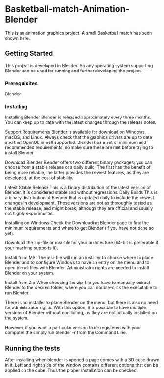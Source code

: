 # Basketball-match-Animation-Blender

This is an animation graphics project. A small Basketball match has been shown here.

## Getting Started

This project is developed in Blender. So any operating system supporting Blender can be used for running and further developing the project.

### Prerequisites

Blender

### Installing

Installing Blender
Blender is released approximately every three months. You can keep up to date with the latest changes through the release notes.

Support Requirements
Blender is available for download on Windows, macOS, and Linux. Always check that the graphics drivers are up to date and that OpenGL is well supported. Blender has a set of minimum and recommended requirements; so make sure these are met before trying to install Blender.

Download Blender
Blender offers two different binary packages; you can choose from a stable release or a daily build. The first has the benefit of being more reliable, the latter provides the newest features, as they are developed, at the cost of stability.

Latest Stable Release
This is a binary distribution of the latest version of Blender. It is considered stable and without regressions.
Daily Builds
This is a binary distribution of Blender that is updated daily to include the newest changes in development. These versions are not as thoroughly tested as the stable release, and might break, although they are official and usually not highly experimental.

Installing on Windows
Check the Downloading Blender page to find the minimum requirements and where to get Blender (if you have not done so yet).

Download the zip-file or msi-file for your architecture (64-bit is preferable if your machine supports it).

Install from MSI
The msi-file will run an installer to choose where to place Blender and to configure Windows to have an entry on the menu and to open blend-files with Blender. Administrator rights are needed to install Blender on your system.

Install from Zip
When choosing the zip-file you have to manually extract Blender to the desired folder, where you can double-click the executable to run Blender.

There is no installer to place Blender on the menu, but there is also no need for administrator rights. With this option, it is possible to have multiple versions of Blender without conflicting, as they are not actually installed on the system.

However, if you want a particular version to be registered with your computer the simply run blender -r from the Command Line.


## Running the tests

After installing when blender is opened a page comes with a 3D cube drawn in it. Left and right side of the window contains different options that can be applied on the cube. Thus the proper installation can be checked.



